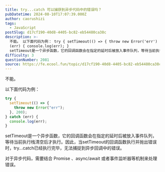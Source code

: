 ```yaml
---
title: try...catch 可以捕获到异步代码中的错误吗？
pubDatetime: 2024-08-10T17:07:39.000Z
author: caorushizi
tags:
  - JavaScript
postSlug: d17cf190-40d8-4405-bc82-eb54480ca38c
description: >-
  不能。 以下面代码为例： try { setTimeout(() => { throw new Error('err') }, 200); } catch
  (err) { console.log(err); }
  setTimeout是一个异步函数，它的回调函数会在指定的延时后被放入事件队列，等待当前执行栈清空后才执行。因此，当setTimeout的回调函数执行并抛出错误时，try...catch已
difficulty: 3
questionNumber: 2081
source: https://fe.ecool.fun/topic/d17cf190-40d8-4405-bc82-eb54480ca38c
---
```


不能。

以下面代码为例：

```js
try {
  setTimeout(() => {
    throw new Error("err");
  }, 200);
} catch (err) {
  console.log(err);
}
```

setTimeout是一个异步函数，它的回调函数会在指定的延时后被放入事件队列，等待当前执行栈清空后才执行。因此，当setTimeout的回调函数执行并抛出错误时，try...catch已经执行完毕，无法捕捉到异步回调中的错误。

对于异步代码，需要结合 Promise 、async/await 或者事件监听器等机制来处理错误。

